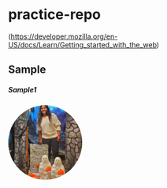 # practice-repo

(https://developer.mozilla.org/en-US/docs/Learn/Getting_started_with_the_web)
## Sample

#####  Sample1
<img src="vsv.jpg" alt="drawing" width="150" style="border-radius:50%"  />

  
